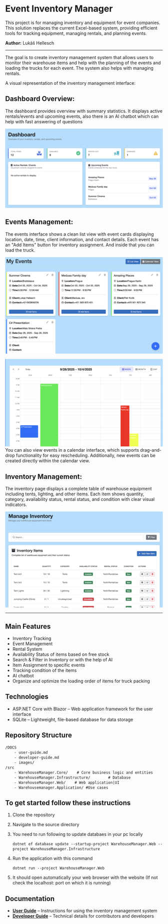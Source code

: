 # Event Inventory Manager

This project is for managing inventory and equipment for event companies. This solution replaces the current Excel-based system, providing efficient tools for tracking equipment, managing rentals, and planning events.

**Author:** Lukáš Hellesch

---
The goal is to create inventory management system that allows users to monitor their warehouse items and help with the planning of the events and loading the trucks for each event. The system also helps with managing rentals.

A visual representation of the inventory management interface:
## **Dashboard Overview:**
The dashboard provides overview with summary statistics. It displays active rentals/events and upcoming events, also there is an AI chatbot which can help with fast answering of questions

![Dashboard Screenshot](docs/images/Dashboard.png)

## **Events Management:**
The events interface shows a clean list view with event cards displaying location, date, time, client information, and contact details. Each event has an "Add Items" button for inventory assignment. And inside that you can load the truck.


![Events Management Screenshot](docs/images/EventList.png)



![Events CalendarView Screenshot](docs/images/Calendar.png)
You can also view events in a calendar interface, which supports drag-and-drop functionality for easy rescheduling. Additionally, new events can be created directly within the calendar view.


## **Inventory Management:**
The inventory page displays a complete table of warehouse equipment including tents, lighting, and other items. Each item shows quantity, category, availability status, rental status, and condition with clear visual indicators.


![Inventory Management Screenshot](docs/images/Inventory.png)

---


## Main Features

- Inventory Tracking 
- Event Management 
- Rental System 
- Availability Status of items based on free stock
- Search & Filter in Inventory or with the help of AI
- Item Assignment to specific events
- Tracking condition of the items 
- AI chatbot
- Organize and optimize the loading order of items for truck packing

## Technologies

* ASP.NET Core with Blazor – Web application framework for the user interface
* SQLite – Lightweight, file-based database for data storage

## Repository Structure

```
/DOCS
    - user-guide.md
    - developer-guide.md
    - images/
/src
    - WarehouseManager.Core/    # Core business logic and entities
    - WarehouseManager.Infrastructure/        # Database 
    - WarehouseManager.Web/    # Web application|UI
    - Warehousemanager.Application/ #Use cases
```

## To get started follow these instructions

1. Clone the repository
   

2. Navigate to the source directory


3. You need to run following to update databaes in your pc locally
   ```
   dotnet ef database update --startup-project WarehouseManager.Web --project WarehouseManager.Infrastructure
   ```

4. Run the application with this command
   ```
   dotnet run --project WarehouseManager.Web
   ```

5. It should open automatically your web browser with the website (If not check the localhost: port on which it is running)

## Documentation

* [**User Guide**](DOCS/user-guide.md) – Instructions for using the inventory management system
* [**Developer Guide**](DOCS/developer-guide.md) – Technical details for contributors and developers

